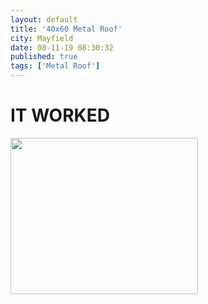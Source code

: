 ```yaml
---
layout: default
title: '40x60 Metal Roof'
city: Mayfield
date: 08-11-19 08:30:32
published: true
tags: ['Metal Roof']
---
```


<h1>IT WORKED</h1>
<div id="project_desc" style="float: center;">
  <a href="https://jlroofs.github.io"><img src="https://jlroofs.github.io/assets/projects/Mayfield-08-19/IMG_20190809_124149.jpg" style="width: 300px; height: 250px"/></a>
</div>
